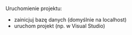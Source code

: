 Uruchomienie projektu:

- zainicjuj bazę danych (domyślnie na localhost)
- uruchom projekt (np. w Visual Studio)
